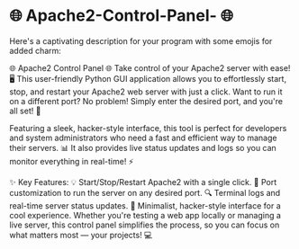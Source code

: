 # 🌐 Apache2-Control-Panel- 🌐

Here's a captivating description for your program with some emojis for added charm:

🌐 Apache2 Control Panel 🌐
Take control of your Apache2 server with ease! 🖥️ This user-friendly Python GUI application allows you to effortlessly start, stop, and restart your Apache2 web server with just a click. Want to run it on a different port? No problem! Simply enter the desired port, and you're all set! 🚀

Featuring a sleek, hacker-style interface, this tool is perfect for developers and system administrators who need a fast and efficient way to manage their servers. 📊 It also provides live status updates and logs so you can monitor everything in real-time! ⚡

✨ Key Features:
💡 Start/Stop/Restart Apache2 with a single click.
🔧 Port customization to run the server on any desired port.
🔍 Terminal logs and real-time server status updates.
🖤 Minimalist, hacker-style interface for a cool experience.
Whether you're testing a web app locally or managing a live server, this control panel simplifies the process, so you can focus on what matters most — your projects! 💻
